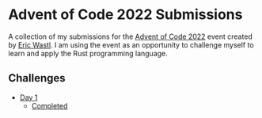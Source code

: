# Advent of Code 2022 Submissions
A collection of my submissions for the [Advent of Code 2022](https://adventofcode.com/2022/about) event created by [Eric Wastl](https://github.com/topaz). I am using the event as an opportunity to challenge myself to learn and apply the Rust programming language.

## Challenges
- [Day 1](https://adventofcode.com/2022/day/1)
    - [Completed](/challenges/src/day-1/)